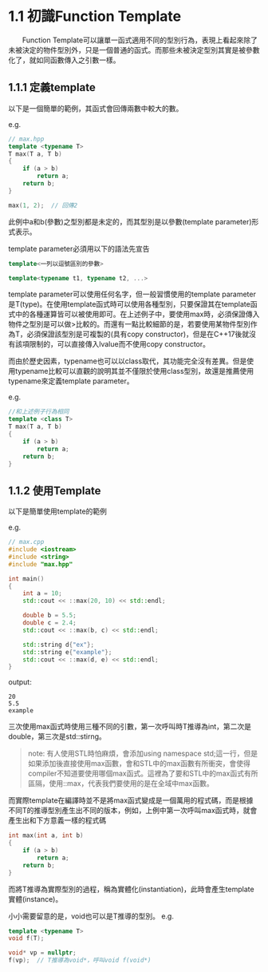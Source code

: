 # 1.1 初識Function Template
&emsp;&emsp;Function Template可以讓單一函式適用不同的型別行為，表現上看起來除了未被決定的物件型別外，只是一個普通的函式。而那些未被決定型別其實是被參數化了，就如同函數傳入之引數一樣。

## 1.1.1 定義template
以下是一個簡單的範例，其函式會回傳兩數中較大的數。

e.g.
```cpp
// max.hpp
template <typename T>
T max(T a, T b)
{
    if (a > b)
        return a;
    return b;
}

max(1, 2);  // 回傳2
```

此例中a和b(參數)之型別都是未定的，而其型別是以參數(template parameter)形式表示。

template parameter必須用以下的語法先宣告
```cpp
template<一列以逗號區別的參數>

template<typename t1, typename t2, ...>
```
template parameter可以使用任何名字，但一般習慣使用的template parameter是T(type)。在使用template函式時可以使用各種型別，只要保證其在template函式中的各種運算皆可以被使用即可。在上述例子中，要使用max時，必須保證傳入物件之型別是可以做>比較的。而還有一點比較細節的是，若要使用某物件型別作為T，必須保證該型別是可複製的(具有copy constructor)，但是在C++17後就沒有該項限制的，可以直接傳入lvalue而不使用copy constructor。

而由於歷史因素，typename也可以以class取代，其功能完全沒有差異。但是使用typename比較可以直觀的說明其並不僅限於使用class型別，故還是推薦使用typename來定義template parameter。

e.g.
```cpp
//和上述例子行為相同
template <class T>
T max(T a, T b)
{
    if (a > b)
        return a;
    return b;
}


```

## 1.1.2 使用Template
以下是簡單使用template的範例

e.g.
```cpp
// max.cpp
#include <iostream>
#include <string>
#include "max.hpp"

int main()
{
    int a = 10;
    std::cout << ::max(20, 10) << std::endl;

    double b = 5.5;
    double c = 2.4;
    std::cout << ::max(b, c) << std::endl;

    std::string d{"ex"};
    std::string e{"example"};
    std::cout << ::max(d, e) << std::endl;
}
```

output:
```
20
5.5
example
```

三次使用max函式時使用三種不同的引數，第一次呼叫時T推導為int，第二次是double，第三次是std::stirng。

> note:
有人使用STL時怕麻煩，會添加using namespace std;這一行，但是如果添加後直接使用max函數，會和STL中的max函數有所衝突，會使得compiler不知道要使用哪個max函式。這裡為了要和STL中的max函式有所區隔，使用::max，代表我們要使用的是在全域中max函數。

而實際template在編譯時並不是將max函式變成是一個萬用的程式碼，而是根據不同T的推導型別產生出不同的版本，例如，上例中第一次呼叫max函式時，就會產生出和下方意義一樣的程式碼

```cpp
int max(int a, int b)
{
    if (a > b)
        return a;
    return b; 
}
```

而將T推導為實際型別的過程，稱為實體化(instantiation)，此時會產生template實體(instance)。

小小需要留意的是，void也可以是T推導的型別。
e.g.
```cpp
template <typename T>
void f(T);

void* vp = nullptr;
f(vp);  // T推導為void*，呼叫void f(void*)
```